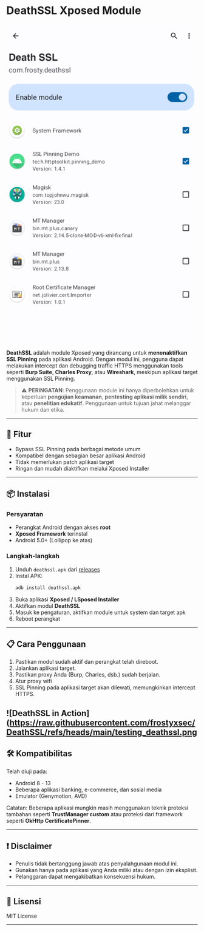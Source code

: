 # DeathSSL Xposed Module

![DeathSSL Demo](https://raw.githubusercontent.com/frostyxsec/DeathSSL/refs/heads/main/demo_deathssl.png)

**DeathSSL** adalah module Xposed yang dirancang untuk **menonaktifkan SSL Pinning** pada aplikasi Android. Dengan modul ini, pengguna dapat melakukan intercept dan debugging traffic HTTPS menggunakan tools seperti **Burp Suite**, **Charles Proxy**, atau **Wireshark**, meskipun aplikasi target menggunakan SSL Pinning.

> ⚠️ **PERINGATAN**: Penggunaan module ini hanya diperbolehkan untuk keperluan **pengujian keamanan**, **pentesting aplikasi milik sendiri**, atau **penelitian edukatif**. Penggunaan untuk tujuan jahat melanggar hukum dan etika.

---

## 🔧 Fitur

- Bypass SSL Pinning pada berbagai metode umum
- Kompatibel dengan sebagian besar aplikasi Android
- Tidak memerlukan patch aplikasi target
- Ringan dan mudah diaktifkan melalui Xposed Installer

---

## 📦 Instalasi

### Persyaratan

- Perangkat Android dengan akses **root**
- **Xposed Framework** terinstal
- Android 5.0+ (Lollipop ke atas)

### Langkah-langkah

1. Unduh `deathssl.apk` dari [releases](#)
2. Instal APK:
   ```bash
   adb install deathssl.apk
   ```
3. Buka aplikasi **Xposed / LSposed Installer**
4. Aktifkan modul **DeathSSL**
5. Masuk ke pengaturan, aktifkan module untuk system dan target apk
6. Reboot perangkat

---

## 📋 Cara Penggunaan

1. Pastikan modul sudah aktif dan perangkat telah direboot.
2. Jalankan aplikasi target.
3. Pastikan proxy Anda (Burp, Charles, dsb.) sudah berjalan.
4. Atur proxy wifi
5. SSL Pinning pada aplikasi target akan dilewati, memungkinkan intercept HTTPS.

![DeathSSL in Action](https://raw.githubusercontent.com/frostyxsec/DeathSSL/refs/heads/main/testing_deathssl.png
---

## 🛠 Kompatibilitas

Telah diuji pada:

* Android 8 - 13
* Beberapa aplikasi banking, e-commerce, dan sosial media
* Emulator (Genymotion, AVD)

Catatan: Beberapa aplikasi mungkin masih menggunakan teknik proteksi tambahan seperti **TrustManager custom** atau proteksi dari framework seperti **OkHttp CertificatePinner**.

---

## ❗ Disclaimer

* Penulis tidak bertanggung jawab atas penyalahgunaan modul ini.
* Gunakan hanya pada aplikasi yang Anda miliki atau dengan izin eksplisit.
* Pelanggaran dapat mengakibatkan konsekuensi hukum.

---

## 📃 Lisensi

MIT License

---
